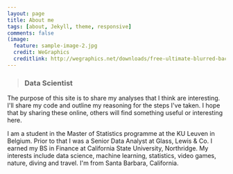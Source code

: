 ```yaml
---
layout: page
title: About me
tags: [about, Jekyll, theme, responsive]
comments: false
(image:
  feature: sample-image-2.jpg
  credit: WeGraphics
  creditlink: http://wegraphics.net/downloads/free-ultimate-blurred-background-pack/)
---
```


> ### Data Scientist

The purpose of this site is to share my analyses that I think are interesting. I'll share my code and outline my reasoning for the steps I've taken. I hope that by sharing these online, others will find something useful or interesting here.

I am a student in the Master of Statistics programme at the KU Leuven in Belgium. Prior to that I was a Senior Data Analyst at Glass, Lewis & Co. I earned my BS in Finance at California State University, Northridge. My interests include data science, machine learning, statistics, video games, nature, diving and travel. I'm from Santa Barbara, California.
